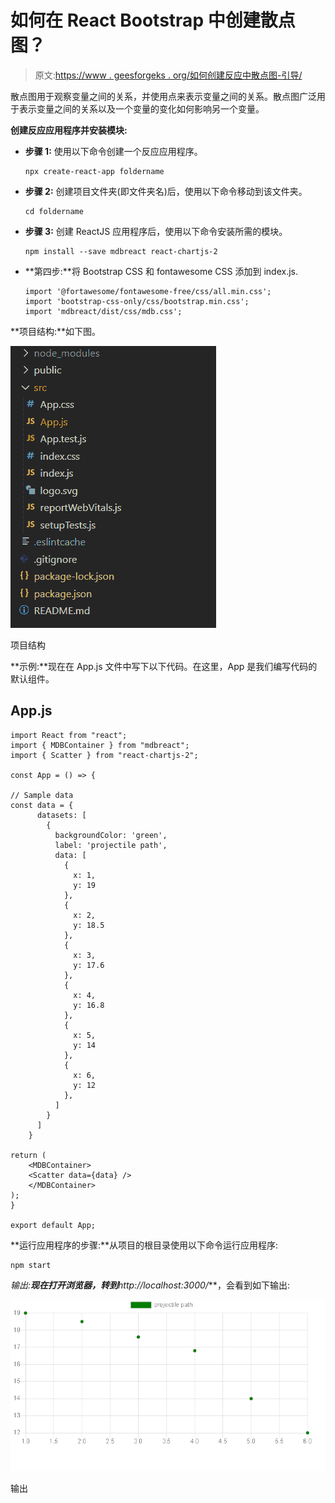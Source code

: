 # 如何在 React Bootstrap 中创建散点图？

> 原文:[https://www . geesforgeks . org/如何创建反应中散点图-引导/](https://www.geeksforgeeks.org/how-to-create-scatter-chart-in-react-bootstrap/)

散点图用于观察变量之间的关系，并使用点来表示变量之间的关系。散点图广泛用于表示变量之间的关系以及一个变量的变化如何影响另一个变量。

**创建反应应用程序并安装模块:**

*   **步骤 1:** 使用以下命令创建一个反应应用程序。

    ```
    npx create-react-app foldername
    ```

*   **步骤 2:** 创建项目文件夹(即文件夹名)后，使用以下命令移动到该文件夹。

    ```
    cd foldername
    ```

*   **步骤 3:** 创建 ReactJS 应用程序后，使用以下命令安装所需的模块。

    ```
    npm install --save mdbreact react-chartjs-2
    ```

*   **第四步:**将 Bootstrap CSS 和 fontawesome CSS 添加到 index.js.

    ```
    import '@fortawesome/fontawesome-free/css/all.min.css';  
    import 'bootstrap-css-only/css/bootstrap.min.css';  
    import 'mdbreact/dist/css/mdb.css';
    ```

**项目结构:**如下图。

![](img/f04ae0d8b722a9fff0bd9bd138b29c23.png)

项目结构

**示例:**现在在 App.js 文件中写下以下代码。在这里，App 是我们编写代码的默认组件。

## App.js

```
import React from "react";
import { MDBContainer } from "mdbreact";
import { Scatter } from "react-chartjs-2";

const App = () => {

// Sample data
const data = {
      datasets: [
        {
          backgroundColor: 'green',
          label: 'projectile path',
          data: [
            {
              x: 1,
              y: 19
            },
            {
              x: 2,
              y: 18.5
            },
            {
              x: 3,
              y: 17.6
            },
            {
              x: 4,
              y: 16.8
            },
            {
              x: 5,
              y: 14
            },
            {
              x: 6,
              y: 12
            },
          ]
        }
      ]
    }

return (
    <MDBContainer>
    <Scatter data={data} />
    </MDBContainer>
);
}

export default App;
```

**运行应用程序的步骤:**从项目的根目录使用以下命令运行应用程序:

```
npm start
```

**输出:**现在打开浏览器，转到***http://localhost:3000/***，会看到如下输出:

![](img/7e65a20c3735270871bda23d25c686a8.png)

输出